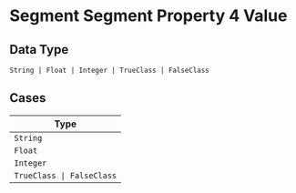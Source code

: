 
# Segment Segment Property 4 Value

## Data Type

`String | Float | Integer | TrueClass | FalseClass`

## Cases

| Type |
|  --- |
| `String` |
| `Float` |
| `Integer` |
| `TrueClass \| FalseClass` |

